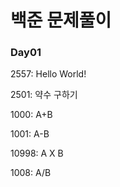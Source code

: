 # 백준 문제풀이
### Day01
2557: Hello World!

2501: 약수 구하기

1000: A+B

1001: A-B

10998: A X B

1008: A/B
